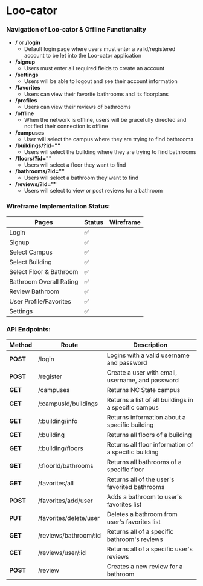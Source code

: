 # Loo-cator

### Navigation of Loo-cator & Offline Functionality 
- **/** or **/login**
  - Default login page where users must enter a valid/registered account to be let into the Loo-cator application
- **/signup**
  - Users must enter all required fields to create an account
- **/settings**
  - Users will be able to logout and see their account information 
- **/favorites**
  - Users can view their favorite bathrooms and its floorplans  
- **/profiles**
  - Users can view their reviews of bathrooms  
- **/offline** 
  - When the network is offline, users will be gracefully directed and notified their connection is offline  
- **/campuses**
  - User will select the campus where they are trying to find bathrooms 
- **/buildings/?id=""**
  - Users will select the building where they are trying to find bathrooms 
- **/floors/?id=""**
  - Users will select a floor they want to find 
- **/bathrooms/?id=""**
  - Users will select a bathroom they want to find 
- **/reviews/?id=""**
  - Users will select to view or post reviews for a bathroom 


### Wireframe Implementation Status:
| **Pages** | **Status** | **Wireframe** |
|----------|----------|----------|
| Login | ✅ | |
| Signup | ✅ |  |
| Select Campus | ✅ |  |
| Select Building | ✅ | |
| Select Floor & Bathroom | ✅ | |
| Bathroom Overall Rating | ✅ | |
| Review Bathroom | ✅ | |
| User Profile/Favorites | ✅ | |
| Settings | ✅ | |


### API Endpoints:
| **Method** | **Route**     | **Description**     |
| ------------ | ------------ | ------------ |
| **POST** | /login | Logins with a valid username and password |
| **POST** | /register | Create a user with email, username, and password |
| **GET** | /campuses | Returns NC State campus |
| **GET** | /:campusId/buildings | Returns a list of all buildings in a specific campus |
| **GET** | /:building/info | Returns information about a specific building |
| **GET** | /:building | Returns all floors of a building |
| **GET** | /:building/floors | Returns all floor information of a specific building |
| **GET** | /:floorId/bathrooms | Returns all bathrooms of a specific floor |
| **GET** | /favorites/all | Returns all of the user's favorited bathrooms |
| **POST** | /favorites/add/user | Adds a bathroom to user's favorites list |
| **PUT** | /favorites/delete/user | Deletes a bathroom from user's favorites list |
| **GET** | /reviews/bathroom/:id | Returns all of a specific bathroom's reviews |
| **GET** | /reviews/user/:id | Returns all of a specific user's reviews |
| **POST** | /review | Creates a new review for a bathroom |



